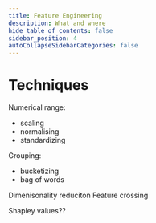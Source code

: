 ```yaml
---
title: Feature Engineering
description: What and where
hide_table_of_contents: false
sidebar_position: 4
autoCollapseSidebarCategories: false
---
```



# Techniques

Numerical range:  
- scaling  
- normalising
- standardizing  

Grouping:  
- bucketizing  
- bag of words  


Dimenisonality reduciton
Feature crossing

Shapley values??